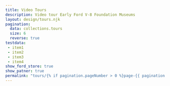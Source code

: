 ```yaml
---
title: Video Tours
description: Video tour Early Ford V-8 Foundation Museums
layout: design/tours.njk
pagination:
  data: collections.tours
  size: 6
  reverse: true
testdata:
 - item1
 - item2
 - item3
 - item4
show_ford_store: true
show_patner: true
permalink: "tours/{% if pagination.pageNumber > 0 %}page-{{ pagination.pageNumber + 1 }}/{% endif %}index.html"
---
```


